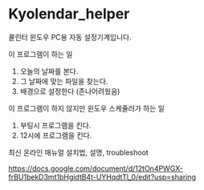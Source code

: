 # Kyolendar_helper
쿌린터 윈도우 PC용 자동 설정기계입니다.

이 프로그램이 하는 일
 1. 오늘의 날짜를 본다.
 2. 그 날짜에 맞는 파일을 찾는다.
 3. 배경으로 설정한다 (존나어려웠음)
 
 이 프로그램이 하지 않지만 윈도우 스케쥴러가 하는 일
 1. 부팅시 프로그램을 킨다.
 2. 12시에 프로그램을 킨다.

최신 온라인 매뉴얼
 설치법, 설명, troubleshoot 
 
https://docs.google.com/document/d/12tOn4PWGX-frBU1bekD3mt1bHgidtB4t-UYHqdtTl_0/edit?usp=sharing
